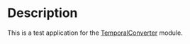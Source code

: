 # Description
This is a test application for the [TemporalConverter](https://github.com/IchanP/TemporalConverter) module.
